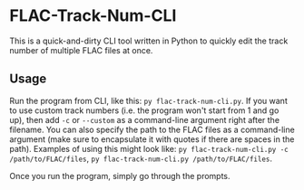 # FLAC-Track-Num-CLI

This is a quick-and-dirty CLI tool written in Python to quickly edit the track number of multiple FLAC files at once.

## Usage

Run the program from CLI, like this: `py flac-track-num-cli.py`. If you want to use custom track numbers (i.e. the program won't start from 1 and go up), then add `-c` or `--custom` as a command-line argument right after the filename. You can also specify the path to the FLAC files as a command-line argument (make sure to encapsulate it with quotes if there are spaces in the path). Examples of using this might look like: `py flac-track-num-cli.py -c /path/to/FLAC/files`, `py flac-track-num-cli.py /path/to/FLAC/files`.

Once you run the program, simply go through the prompts.

